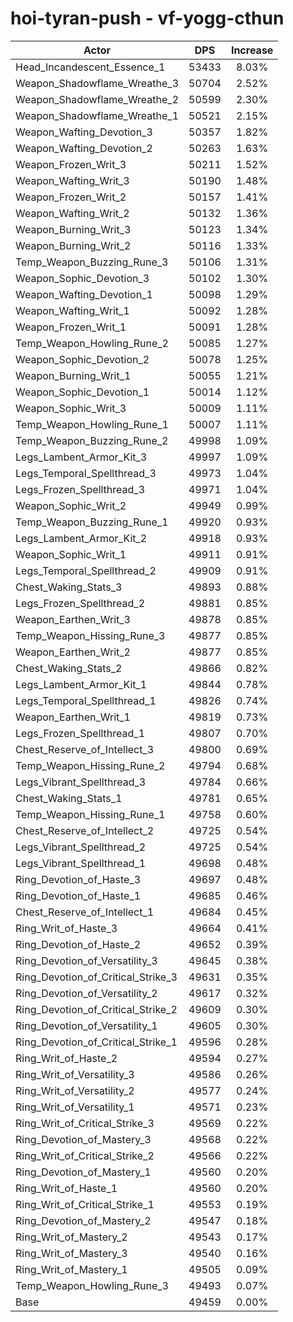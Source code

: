 # hoi-tyran-push - vf-yogg-cthun
| Actor | DPS | Increase |
|---|:---:|:---:|
|Head_Incandescent_Essence_1|53433|8.03%|
|Weapon_Shadowflame_Wreathe_3|50704|2.52%|
|Weapon_Shadowflame_Wreathe_2|50599|2.30%|
|Weapon_Shadowflame_Wreathe_1|50521|2.15%|
|Weapon_Wafting_Devotion_3|50357|1.82%|
|Weapon_Wafting_Devotion_2|50263|1.63%|
|Weapon_Frozen_Writ_3|50211|1.52%|
|Weapon_Wafting_Writ_3|50190|1.48%|
|Weapon_Frozen_Writ_2|50157|1.41%|
|Weapon_Wafting_Writ_2|50132|1.36%|
|Weapon_Burning_Writ_3|50123|1.34%|
|Weapon_Burning_Writ_2|50116|1.33%|
|Temp_Weapon_Buzzing_Rune_3|50106|1.31%|
|Weapon_Sophic_Devotion_3|50102|1.30%|
|Weapon_Wafting_Devotion_1|50098|1.29%|
|Weapon_Wafting_Writ_1|50092|1.28%|
|Weapon_Frozen_Writ_1|50091|1.28%|
|Temp_Weapon_Howling_Rune_2|50085|1.27%|
|Weapon_Sophic_Devotion_2|50078|1.25%|
|Weapon_Burning_Writ_1|50055|1.21%|
|Weapon_Sophic_Devotion_1|50014|1.12%|
|Weapon_Sophic_Writ_3|50009|1.11%|
|Temp_Weapon_Howling_Rune_1|50007|1.11%|
|Temp_Weapon_Buzzing_Rune_2|49998|1.09%|
|Legs_Lambent_Armor_Kit_3|49997|1.09%|
|Legs_Temporal_Spellthread_3|49973|1.04%|
|Legs_Frozen_Spellthread_3|49971|1.04%|
|Weapon_Sophic_Writ_2|49949|0.99%|
|Temp_Weapon_Buzzing_Rune_1|49920|0.93%|
|Legs_Lambent_Armor_Kit_2|49918|0.93%|
|Weapon_Sophic_Writ_1|49911|0.91%|
|Legs_Temporal_Spellthread_2|49909|0.91%|
|Chest_Waking_Stats_3|49893|0.88%|
|Legs_Frozen_Spellthread_2|49881|0.85%|
|Weapon_Earthen_Writ_3|49878|0.85%|
|Temp_Weapon_Hissing_Rune_3|49877|0.85%|
|Weapon_Earthen_Writ_2|49877|0.85%|
|Chest_Waking_Stats_2|49866|0.82%|
|Legs_Lambent_Armor_Kit_1|49844|0.78%|
|Legs_Temporal_Spellthread_1|49826|0.74%|
|Weapon_Earthen_Writ_1|49819|0.73%|
|Legs_Frozen_Spellthread_1|49807|0.70%|
|Chest_Reserve_of_Intellect_3|49800|0.69%|
|Temp_Weapon_Hissing_Rune_2|49794|0.68%|
|Legs_Vibrant_Spellthread_3|49784|0.66%|
|Chest_Waking_Stats_1|49781|0.65%|
|Temp_Weapon_Hissing_Rune_1|49758|0.60%|
|Chest_Reserve_of_Intellect_2|49725|0.54%|
|Legs_Vibrant_Spellthread_2|49725|0.54%|
|Legs_Vibrant_Spellthread_1|49698|0.48%|
|Ring_Devotion_of_Haste_3|49697|0.48%|
|Ring_Devotion_of_Haste_1|49685|0.46%|
|Chest_Reserve_of_Intellect_1|49684|0.45%|
|Ring_Writ_of_Haste_3|49664|0.41%|
|Ring_Devotion_of_Haste_2|49652|0.39%|
|Ring_Devotion_of_Versatility_3|49645|0.38%|
|Ring_Devotion_of_Critical_Strike_3|49631|0.35%|
|Ring_Devotion_of_Versatility_2|49617|0.32%|
|Ring_Devotion_of_Critical_Strike_2|49609|0.30%|
|Ring_Devotion_of_Versatility_1|49605|0.30%|
|Ring_Devotion_of_Critical_Strike_1|49596|0.28%|
|Ring_Writ_of_Haste_2|49594|0.27%|
|Ring_Writ_of_Versatility_3|49586|0.26%|
|Ring_Writ_of_Versatility_2|49577|0.24%|
|Ring_Writ_of_Versatility_1|49571|0.23%|
|Ring_Writ_of_Critical_Strike_3|49569|0.22%|
|Ring_Devotion_of_Mastery_3|49568|0.22%|
|Ring_Writ_of_Critical_Strike_2|49566|0.22%|
|Ring_Devotion_of_Mastery_1|49560|0.20%|
|Ring_Writ_of_Haste_1|49560|0.20%|
|Ring_Writ_of_Critical_Strike_1|49553|0.19%|
|Ring_Devotion_of_Mastery_2|49547|0.18%|
|Ring_Writ_of_Mastery_2|49543|0.17%|
|Ring_Writ_of_Mastery_3|49540|0.16%|
|Ring_Writ_of_Mastery_1|49505|0.09%|
|Temp_Weapon_Howling_Rune_3|49493|0.07%|
|Base|49459|0.00%|
